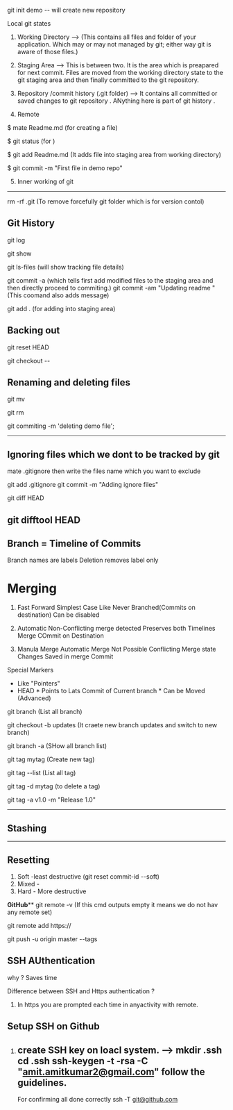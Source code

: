 git init demo -- will create new repository

Local git states
 
1. Working Directory --> (This contains all files and folder of your application. Which may or may not managed by git; either way git is aware of those files.)
2. Staging Area  --> This is between two. It is the area which is preapared for next commit. Files are  moved from the working directory state to the git staging area and then finally committed to the git repository.
3. Repository /commit history (.git folder) --> It contains all committed or saved changes to git repository . ANything here is part of git history .


4. Remote


$ mate Readme.md  (for creating a file)

$ git status  (for )

$ git add Readme.md  (It adds file into staging area from working directory)

$ git commit -m "First file in demo repo"

5. Inner working of git
----------------------------

rm -rf .git (To remove forcefully git folder which is for version contol)

Git History
------------

git log

git show

git ls-files (will show tracking file details)

git commit -a (which tells first add modified files to the staging area and then directly proceed to commiting.)
git commit -am "Updating readme " (This coomand also adds message)

git add . (for adding into staging area)

Backing out
----------
git reset HEAD <File to be unstaged>

git checkout -- <File to be fresh as working in git >


Renaming and deleting files
----------------------------

git mv <files to changed> <files name into changed>

git rm <files to deleted>

git commiting -m 'deleting demo file';


-----------------------------
Ignoring files which we dont to be tracked by git
--------------------------------------------------

mate .gitignore  then write the files name which you want to exclude

git add .gitignore
git commit -m "Adding ignore files"


git diff <commit1> HEAD

git difftool <commit1> HEAD
----------------------------------
Branch = Timeline of Commits
------
Branch names are labels 
Deletion removes label only

Merging 
=======
1. Fast Forward
   Simplest Case
   Like Never Branched(Commits on destination)
   Can be disabled
   
2. Automatic
   Non-Conflicting merge detected
   Preserves both Timelines
   Merge COmmit on Destination
   
3. Manula Merge
   Automatic Merge Not Possible
   Conflicting Merge state
   Changes Saved in merge Commit
   

Special Markers
 * Like "Pointers"
 * HEAD
       * Points to Lats Commit of Current branch
       * Can be Moved (Advanced)


git branch (List all branch)

git checkout -b updates (It craete new branch updates and switch to new branch)	  

git branch -a (SHow all branch list)

git tag mytag (Create new tag)

git tag --list (List all tag) 

git tag -d mytag (to delete a tag)

git tag -a v1.0 -m "Release 1.0"

---------
Stashing
---------

-----------------
Resetting
-------------
1. Soft -least destructive (git reset commit-id --soft)
2. Mixed - 
3. Hard - More destructive

************************GitHub**************************
git remote -v (If this cmd outputs empty it means we do not hav any remote set)

git remote add <alias if you want> https://<url of remote repo>

git push -u origin master --tags


SSH AUthentication
-------------------
  why ?
   Saves time
   
Difference between SSH and Https authentication ?

1. In https you are prompted each time in anyactivity with remote.

Setup SSH on Github
--------------------
1. create SSH key on loacl system.
    -->
    mkdir .ssh
    cd .ssh
    ssh-keygen -t -rsa -C "amit.amitkumar2@gmail.com"
	follow the guidelines.
	--
	For confirming all done correctly
	ssh -T git@github.com
    	
   


